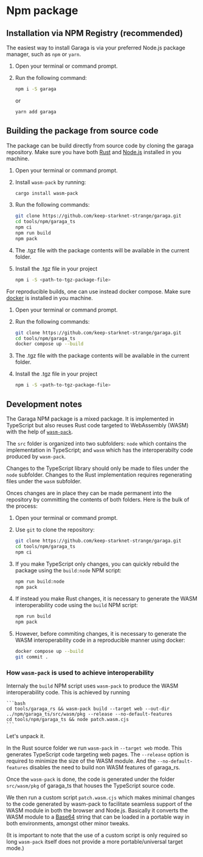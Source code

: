 # Npm package

## Installation via NPM Registry (recommended)

The easiest way to install Garaga is via your preferred Node.js package manager, such as `npm` or `yarn`.

1. Open your terminal or command prompt.
2. Run the following command:

    ```bash
    npm i -S garaga
    ```

    or

    ```bash
    yarn add garaga
    ```

## Building the package from source code

The package can be build directly from source code by cloning the garaga repository. Make sure you have both [Rust](https://www.rust-lang.org/tools/install) and [Node.js](https://nodejs.org/en/learn/getting-started/how-to-install-nodejs) installed in you machine.

1. Open your terminal or command prompt.
2. Install `wasm-pack` by running:

    ```bash
    cargo install wasm-pack
    ```

3. Run the following commands:

    ```bash
    git clone https://github.com/keep-starknet-strange/garaga.git
    cd tools/npm/garaga_ts
    npm ci
    npm run build
    npm pack
    ```

4. The .tgz file with the package contents will be available in the current folder.
5. Install the .tgz file in your project

    ```bash
    npm i -S <path-to-tgz-package-file>
    ```

For reproducible builds, one can use instead docker compose. Make sure [docker](https://docs.docker.com/engine/install/) is installed in you machine.

1. Open your terminal or command prompt.
2. Run the following commands:

    ```bash
    git clone https://github.com/keep-starknet-strange/garaga.git
    cd tools/npm/garaga_ts
    docker compose up --build
    ```

3. The .tgz file with the package contents will be available in the current folder.
4. Install the .tgz file in your project

    ```bash
    npm i -S <path-to-tgz-package-file>
    ```

## Development notes

The Garaga NPM package is a mixed package. It is implemented in TypeScript but also reuses Rust code targeted to WebAssembly (WASM) with the help of [`wasm-pack`](https://rustwasm.github.io/wasm-pack/).

The `src` folder is organized into two subfolders: `node` which contains the implementation in TypeScript; and `wasm` which has the interoperabilty code produced by `wasm-pack`.

Changes to the TypeScript library should only be made to files under the `node` subfolder. Changes to the Rust implementation requires regenerating files under the `wasm` subfolder.

Onces changes are in place they can be made permanent into the repository by committing the contents of both folders. Here is the bulk of the process:

1. Open your terminal or command prompt.
2. Use `git` to clone the repository:

    ```bash
    git clone https://github.com/keep-starknet-strange/garaga.git
    cd tools/npm/garaga_ts
    npm ci
    ```

3. If you make TypeScript only changes, you can quickly rebuild the package using the `build:node` NPM script:

    ```bash
    npm run build:node
    npm pack
    ```

4. If instead you make Rust changes, it is necessary to generate the WASM interoperability code using the `build` NPM script:

    ```bash
    npm run build
    npm pack
    ```

5. However, before commiting changes, it is necessary to generate the WASM interoperability code in a reproducible manner using docker:

    ```bash
    docker compose up --build
    git commit .
    ```
### How `wasm-pack` is used to achieve interoperability

Internaly the `build` NPM script uses `wasm-pack` to produce the WASM interoperability code. This is achieved by running

    ```bash
    cd tools/garaga_rs && wasm-pack build --target web --out-dir ../npm/garaga_ts/src/wasm/pkg --release --no-default-features
    cd tools/npm/garaga_ts && node patch.wasm.cjs
    ```
Let's unpack it.

In the Rust source folder we run `wasm-pack` in `--target web` mode. This generates TypeScript code targeting web pages.
The `--release` option is required to minimize the size of the WASM module.
And the `--no-default-features` disables the need to build non WASM features of garaga_rs.

Once the `wasm-pack` is done, the code is generated under the folder `src/wasm/pkg` of garaga_ts that houses the TypeScript source code.

We then run a custom script `patch.wasm.cjs` which makes minimal changes to the code generated by wasm-pack to facilitate seamless support of the WASM module in both the browser and Node.js.
Basically it converts the WASM module to a [Base64](https://en.wikipedia.org/wiki/Base64) string that can be loaded in a portable way in both environments, amongst other minor tweaks.

(It is important to note that the use of a custom script is only required so long `wasm-pack` itself does not provide a more portable/universal target mode.)
